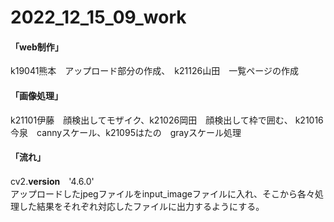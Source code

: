 # 2022_12_15_09_work

#### 「web制作」
k19041熊本　アップロード部分の作成、　k21126山田　一覧ページの作成
#### 「画像処理」
k21101伊藤　顔検出してモザイク、k21026岡田　顔検出して枠で囲む、
k21016今泉　cannyスケール、k21095はたの　grayスケール処理

#### 「流れ」
 cv2.__version__　'4.6.0'<br>
 アップロードしたjpegファイルをinput_imageファイルに入れ、そこから各々処理した結果をそれぞれ対応したファイルに出力するようにする。
